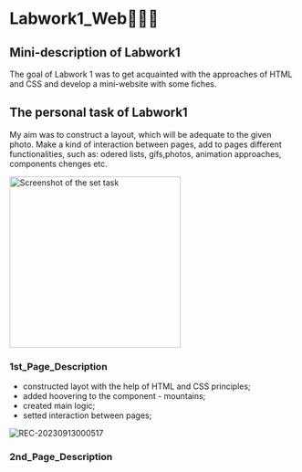 # Labwork1_Web👩🏽‍💻
## Mini-description of Labwork1
The goal of Labwork 1 was to get acquainted with the approaches of HTML and CSS and develop a mini-website with some fiches.
## The personal task of Labwork1
My aim was to construct a layout, which will be adequate to the given photo. Make a kind of interaction between pages, add to pages different functionalities, such as: odered lists, gifs,photos, animation approaches, components chenges etc.
<p align="left">
  <img src="https://i.imgur.com/yAlXNlF.png" alt="Screenshot of the set task" width="300" />
</p>

### 1st_Page_Description
- constructed layot with the help of HTML and CSS principles;
- added hoovering to the component - mountains;
- created main logic;
- setted interaction between pages;

![REC-20230913000517](https://github.com/Uliana200407/Labwork1Web/assets/114984015/2b387f34-e7f3-45eb-8ad0-dac6a997f2e1)
### 2nd_Page_Description






